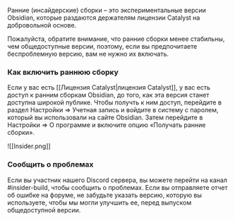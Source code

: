 Ранние (инсайдерские) сборки – это экспериментальные версии Obsidian, которые раздаются держателям лицензии Catalyst на добровольной основе.

Пожалуйста, обратите внимание, что ранние сборки менее стабильны, чем общедоступные версии, поэтому, если вы предпочитаете беспроблемную версию, вам не нужно их включать.

### Как включить раннюю сборку

Если у вас есть [[Лицензия Catalyst|лицензия Catalyst]], у вас есть доступ к ранним сборкам Obsidian, до того, как эта версия станет доступна широкой публике. Чтобы получть к ним доступ, перейдите в раздел Настройки => Учетная запись и войдите в систему с паролем, который вы использовали на сайте Obsidian. Затем перейдите в Настройки => О программе и включите опцию «Получать ранние сборки».

![[Insider.png]]

### Сообщить о проблемах

Если вы участник нашего Discord сервера, вы можете перейти на канал #insider-build, чтобы сообщить о проблемах. Если вы отправляете отчет об ошибке на форуме, не забудьте указать версию, которую вы используете, чтобы мы могли улучшить ее, перед выпуском общедоступной версии.